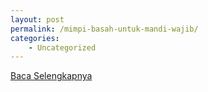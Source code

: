 ```yaml
---
layout: post
permalink: /mimpi-basah-untuk-mandi-wajib/
categories:
    - Uncategorized
---
```


[Baca Selengkapnya](/01)